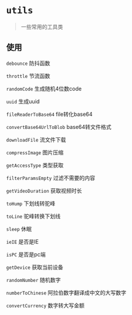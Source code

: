 # `utils`

> 一些常用的工具类

## 使用

`debounce` 防抖函数

`throttle` 节流函数

`randomCode` 生成随机4位数code

`uuid` 生成uuid

`fileReaderToBase64` file转化base64

`convertBase64UrlToBlob` base64转文件格式

`downloadFile` 流文件下载

`compressImage` 图片压缩

`getAccessType` 类型获取

`filterParamsEmpty` 过滤不需要的内容

`getVideoDuration` 获取视频时长

`toHump` 下划线转驼峰

`toLine` 驼峰转换下划线

`sleep` 休眠

`ieIE` 是否是IE

`isPC` 是否是pc端

`getDevice` 获取当前设备

`randomNumber` 随机数字

`numberToChinese` 阿拉伯数字翻译成中文的大写数字

`convertCurrency` 数字转大写金额